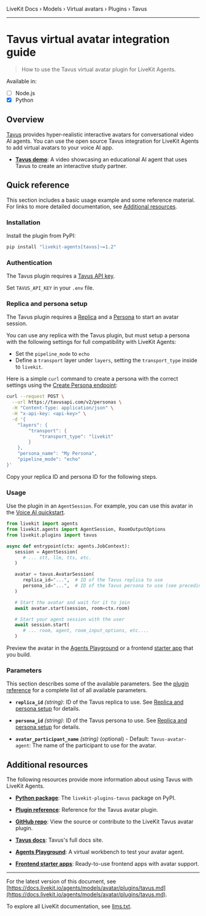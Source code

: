 LiveKit Docs › Models › Virtual avatars › Plugins › Tavus

---

# Tavus virtual avatar integration guide

> How to use the Tavus virtual avatar plugin for LiveKit Agents.

Available in:
- [ ] Node.js
- [x] Python

## Overview

[Tavus](https://tavus.io/) provides hyper-realistic interactive avatars for conversational video AI agents. You can use the open source Tavus integration for LiveKit Agents to add virtual avatars to your voice AI app.

- **[Tavus demo](https://www.youtube.com/watch?v=iuX5PDP73bQ)**: A video showcasing an educational AI agent that uses Tavus to create an interactive study partner.

## Quick reference

This section includes a basic usage example and some reference material. For links to more detailed documentation, see [Additional resources](#additional-resources).

### Installation

Install the plugin from PyPI:

```bash
pip install "livekit-agents[tavus]~=1.2"

```

### Authentication

The Tavus plugin requires a [Tavus API key](https://docs.tavus.io/sections/guides/api-key-guide).

Set `TAVUS_API_KEY` in your `.env` file.

### Replica and persona setup

The Tavus plugin requires a [Replica](https://docs.tavus.io/sections/replicas/overview) and a [Persona](https://docs.tavus.io/sections/conversational-video-interface/creating-a-persona) to start an avatar session.

You can use any replica with the Tavus plugin, but must setup a persona with the following settings for full compatibility with LiveKit Agents:

- Set the `pipeline_mode` to `echo`
- Define a `transport` layer under `layers`, setting the `transport_type` inside to `livekit`.

Here is a simple `curl` command to create a persona with the correct settings using the [Create Persona endpoint](https://docs.tavus.io/api-reference/personas/create-persona):

```bash
curl --request POST \
  --url https://tavusapi.com/v2/personas \
  -H "Content-Type: application/json" \
  -H "x-api-key: <api-key>" \
  -d '{
    "layers": {
        "transport": {
            "transport_type": "livekit"
        }
    },
    "persona_name": "My Persona",
    "pipeline_mode": "echo"
}'

```

Copy your replica ID and persona ID for the following steps.

### Usage

Use the plugin in an `AgentSession`. For example, you can use this avatar in the [Voice AI quickstart](https://docs.livekit.io/agents/start/voice-ai.md).

```python
from livekit import agents
from livekit.agents import AgentSession, RoomOutputOptions
from livekit.plugins import tavus

async def entrypoint(ctx: agents.JobContext):
   session = AgentSession(
      # ... stt, llm, tts, etc.
   )

   avatar = tavus.AvatarSession(
      replica_id="...",  # ID of the Tavus replica to use
      persona_id="...",  # ID of the Tavus persona to use (see preceding section for configuration details)
   )

   # Start the avatar and wait for it to join
   await avatar.start(session, room=ctx.room)

   # Start your agent session with the user
   await session.start(
      # ... room, agent, room_input_options, etc....
   )

```

Preview the avatar in the [Agents Playground](https://docs.livekit.io/agents/start/playground.md) or a frontend [starter app](https://docs.livekit.io/agents/start/frontend.md#starter-apps) that you build.

### Parameters

This section describes some of the available parameters. See the [plugin reference](https://docs.livekit.io/reference/python/v1/livekit/plugins/tavus/index.html.md#livekit.plugins.tavus.AvatarSession) for a complete list of all available parameters.

- **`replica_id`** _(string)_: ID of the Tavus replica to use. See [Replica and persona setup](#persona) for details.

- **`persona_id`** _(string)_: ID of the Tavus persona to use. See [Replica and persona setup](#persona) for details.

- **`avatar_participant_name`** _(string)_ (optional) - Default: `Tavus-avatar-agent`: The name of the participant to use for the avatar.

## Additional resources

The following resources provide more information about using Tavus with LiveKit Agents.

- **[Python package](https://pypi.org/project/livekit-plugins-tavus/)**: The `livekit-plugins-tavus` package on PyPI.

- **[Plugin reference](https://docs.livekit.io/reference/python/v1/livekit/plugins/tavus/index.html.md)**: Reference for the Tavus avatar plugin.

- **[GitHub repo](https://github.com/livekit/agents/tree/main/livekit-plugins/livekit-plugins-tavus)**: View the source or contribute to the LiveKit Tavus avatar plugin.

- **[Tavus docs](https://docs.tavus.io/)**: Tavus's full docs site.

- **[Agents Playground](https://docs.livekit.io/agents/start/playground.md)**: A virtual workbench to test your avatar agent.

- **[Frontend starter apps](https://docs.livekit.io/agents/start/frontend.md#starter-apps)**: Ready-to-use frontend apps with avatar support.

---


For the latest version of this document, see [https://docs.livekit.io/agents/models/avatar/plugins/tavus.md](https://docs.livekit.io/agents/models/avatar/plugins/tavus.md).

To explore all LiveKit documentation, see [llms.txt](https://docs.livekit.io/llms.txt).